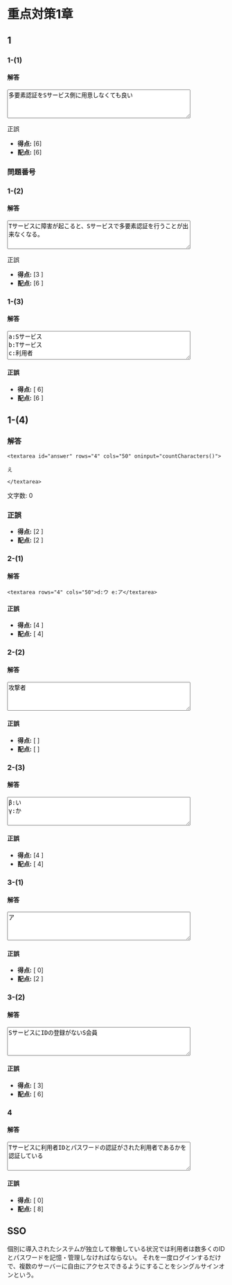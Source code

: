 # 重点対策1章

## 1

### 1-(1)

#### 解答

<textarea rows="4" id="answer" cols="50" oninput="countCharacters()">
多要素認証をSサービス側に用意しなくても良い
</textarea>

正誤

- **得点:** [6]
- **配点:** [6]

### 問題番号

### 1-(2)

#### 解答

<textarea rows="4" cols="50">
Tサービスに障害が起こると、Sサービスで多要素認証を行うことが出来なくなる。
</textarea>

正誤

- **得点:** [3 ]
- **配点:** [6 ]

### 1-(3)

#### 解答

<textarea rows="4" cols="50">
a:Sサービス
b:Tサービス
c:利用者
</textarea>

#### 正誤

- **得点:** [ 6]
- **配点:** [6 ]

## 1-(4)

### 解答

`<textarea id="answer" rows="4" cols="50" oninput="countCharacters()">`

`え`

`</textarea>`

<p>文字数: <span id="charCount">0</span></p>

### 正誤

- **得点:** [2 ]
- **配点:** [2 ]

<script>
function countCharacters() {
    var text = document.getElementById('answer').value;
    var charCount = text.length;
    document.getElementById('charCount').innerText = charCount;
}
</script>


### 2-(1)

#### 解答

`<textarea rows="4" cols="50">d:ウ e:ア</textarea>`

#### 正誤

- **得点:** [4 ]
- **配点:** [ 4]


### 2-(2)

#### 解答

<textarea rows="4" cols="50">
攻撃者
</textarea>

#### 正誤

- **得点:** [ ]
- **配点:** [ ]


### 2-(3)

#### 解答

<textarea rows="4" cols="50">
β:い
γ:か
</textarea>

#### 正誤

- **得点:** [4 ]
- **配点:** [ 4]



### 3-(1)

#### 解答

<textarea rows="4" cols="50">
ア
</textarea>

#### 正誤

- **得点:** [ 0]
- **配点:** [2 ]


### 3-(2)

#### 解答

<textarea rows="4" cols="50">
SサービスにIDの登録がないS会員
</textarea>

#### 正誤

- **得点:** [ 3]
- **配点:** [ 6]


### 4

#### 解答

<textarea rows="4" cols="50">
Tサービスに利用者IDとパスワードの認証がされた利用者であるかを認証している
</textarea>

#### 正誤

- **得点:** [ 0]
- **配点:** [ 8]

## SSO
個別に導入されたシステムが独立して稼働している状況では利用者は数多くのIDとパスワードを記憶・管理しなければならない。
それを一度ログインするだけで、複数のサーバーに自由にアクセスできるようにすることをシングルサインオンという。



